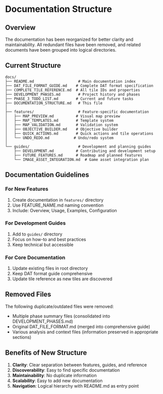 # Documentation Structure

## Overview
The documentation has been reorganized for better clarity and maintainability. All redundant files have been removed, and related documents have been grouped into logical directories.

## Current Structure

```
docs/
├── README.md                    # Main documentation index
├── DAT_FILE_FORMAT_GUIDE.md    # Complete DAT format specification
├── COMPLETE_TILE_REFERENCE.md  # All tile IDs and properties
├── DEVELOPMENT_PHASES.md        # Project history and phases
├── PHASE_3_TODO_LIST.md        # Current and future tasks
├── DOCUMENTATION_STRUCTURE.md   # This file
│
├── features/                    # Feature-specific documentation
│   ├── MAP_PREVIEW.md          # Visual map preview
│   ├── MAP_TEMPLATES.md        # Template system
│   ├── MAP_VALIDATION.md       # Validation system
│   ├── OBJECTIVE_BUILDER.md    # Objective builder
│   ├── QUICK_ACTIONS.md        # Quick actions and tile operations
│   └── UNDO_REDO.md           # Undo/redo system
│
└── guides/                      # Development and planning guides
    ├── DEVELOPMENT.md          # Contributing and development setup
    ├── FUTURE_FEATURES.md      # Roadmap and planned features
    └── IMAGE_ASSET_INTEGRATION.md  # Game asset integration plan
```

## Documentation Guidelines

### For New Features
1. Create documentation in `features/` directory
2. Use FEATURE_NAME.md naming convention
3. Include: Overview, Usage, Examples, Configuration

### For Development Guides
1. Add to `guides/` directory
2. Focus on how-to and best practices
3. Keep technical but accessible

### For Core Documentation
1. Update existing files in root directory
2. Keep DAT format guide comprehensive
3. Update tile reference as new tiles are discovered

## Removed Files
The following duplicate/outdated files were removed:
- Multiple phase summary files (consolidated into DEVELOPMENT_PHASES.md)
- Original DAT_FILE_FORMAT.md (merged into comprehensive guide)
- Various analysis and context files (information preserved in appropriate sections)

## Benefits of New Structure
1. **Clarity**: Clear separation between features, guides, and reference
2. **Discoverability**: Easy to find specific documentation
3. **Maintainability**: No duplicate information
4. **Scalability**: Easy to add new documentation
5. **Navigation**: Logical hierarchy with README.md as entry point